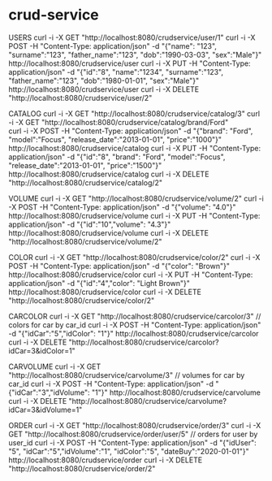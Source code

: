 # crud-service

USERS
curl -i -X GET "http://localhost:8080/crudservice/user/1"
curl -i -X POST -H "Content-Type: application/json" -d "{\"name\": \"123\", \"surname\":\"123\", \"father_name\":\"123\", \"dob\":\"1990-03-03\", \"sex\":\"Male\"}" http://localhost:8080/crudservice/user 
curl -i -X PUT -H "Content-Type: application/json" -d "{\"id\":\"8\", \"name\":\"1234\", \"surname\":\"123\", \"father_name\":\"123\", \"dob\":\"1980-01-01\", \"sex\":\"Male\"}" http://localhost:8080/crudservice/user
curl -i -X DELETE "http://localhost:8080/crudservice/user/2" 

CATALOG
curl -i -X GET "http://localhost:8080/crudservice/catalog/3" 
curl -i -X GET "http://localhost:8080/crudservice/catalog/brand/Ford"  
curl -i -X POST -H "Content-Type: application/json" -d "{\"brand\": \"Ford\", \"model\":\"Focus\", \"release_date\":\"2013-01-01\", \"price\":\"1000\"}" http://localhost:8080/crudservice/catalog 
curl -i -X PUT -H "Content-Type: application/json" -d "{\"id\":\"8\", \"brand\": \"Ford\", \"model\":\"Focus\", \"release_date\":\"2013-01-01\", \"price\":\"1500\"}" http://localhost:8080/crudservice/catalog
curl -i -X DELETE "http://localhost:8080/crudservice/catalog/2" 

VOLUME
curl -i -X GET "http://localhost:8080/crudservice/volume/2" 
curl -i -X POST -H "Content-Type: application/json" -d "{\"volume\": \"4.0\"}" http://localhost:8080/crudservice/volume
curl -i -X PUT -H "Content-Type: application/json" -d "{\"id\":\"10\",\"volume\": \"4.3\"}" http://localhost:8080/crudservice/volume
curl -i -X DELETE "http://localhost:8080/crudservice/volume/2" 

COLOR
curl -i -X GET "http://localhost:8080/crudservice/color/2" 
curl -i -X POST -H "Content-Type: application/json" -d "{\"color\": \"Brown\"}" http://localhost:8080/crudservice/color
curl -i -X PUT -H "Content-Type: application/json" -d "{\"id\":\"4\",\"color\": \"Light Brown\"}" http://localhost:8080/crudservice/color
curl -i -X DELETE "http://localhost:8080/crudservice/color/2" 

CARCOLOR
curl -i -X GET "http://localhost:8080/crudservice/carcolor/3" // colors for car by car_id
curl -i -X POST -H "Content-Type: application/json" -d "{\"idCar\":\"5\",\"idColor\": \"1\"}" http://localhost:8080/crudservice/carcolor
curl -i -X DELETE "http://localhost:8080/crudservice/carcolor?idCar=3&idColor=1"

CARVOLUME
curl -i -X GET "http://localhost:8080/crudservice/carvolume/3" // volumes for car by car_id
curl -i -X POST -H "Content-Type: application/json" -d "{\"idCar\":\"3\",\"idVolume\": \"1\"}" http://localhost:8080/crudservice/carvolume
curl -i -X DELETE "http://localhost:8080/crudservice/carvolume?idCar=3&idVolume=1"

ORDER
curl -i -X GET "http://localhost:8080/crudservice/order/3" 
curl -i -X GET "http://localhost:8080/crudservice/order/user/5" // orders for user by user_id
curl -i -X POST -H "Content-Type: application/json" -d "{\"idUser\": \"5\", \"idCar\":\"5\",\"idVolume\":\"1\", \"idColor\":\"5\", \"dateBuy\":\"2020-01-01\"}" http://localhost:8080/crudservice/order
curl -i -X DELETE "http://localhost:8080/crudservice/order/2" 
